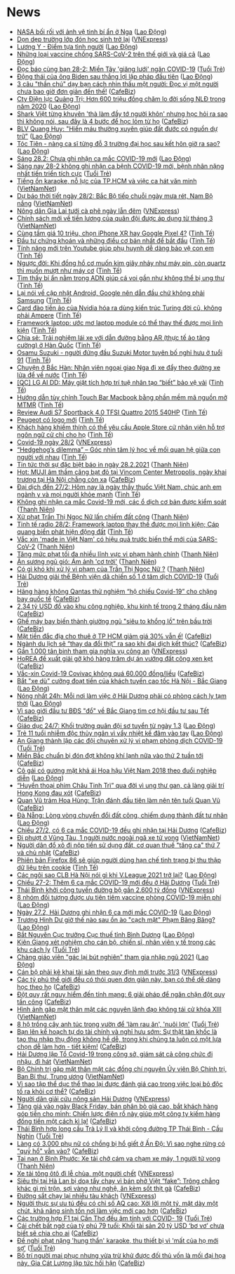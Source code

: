 # News

- [NASA bối rối với ảnh vệ tinh bí ẩn ở Nga](https://laodong.vn/the-gioi/nasa-boi-roi-voi-anh-ve-tinh-bi-an-o-nga-884242.ldo) ([Lao Động](https://laodong.vn))
- [Dọn dẹp trường lớp đón học sinh trở lại](https://vnexpress.net/don-dep-truong-lop-don-hoc-sinh-tro-lai-4241155.html) ([VNExpress](https://vnexpress.net))
- [Lương Y - Điểm tựa tình người](https://laodong.vn/lao-dong-cuoi-tuan/luong-y-diem-tua-tinh-nguoi-883581.ldo) ([Lao Động](https://laodong.vn))
- [Những loại vaccine chống SARS-CoV-2 trên thế giới và giá cả](https://laodong.vn/lao-dong-cuoi-tuan/nhung-loai-vaccine-chong-sars-cov-2-tren-the-gioi-va-gia-ca-883574.ldo) ([Lao Động](https://laodong.vn))
- [Đọc báo cùng bạn 28-2: Miền Tây 'giăng lưới' ngăn COVID-19](https://tuoitre.vn/doc-bao-cung-ban-28-2-mien-tay-giang-luoi-ngan-covid-19-20210228050802807.htm) ([Tuổi Trẻ](https://tuoitre.vn))
- [Động thái của ông Biden sau thắng lợi lập pháp đầu tiên](https://laodong.vn/the-gioi/dong-thai-cua-ong-biden-sau-thang-loi-lap-phap-dau-tien-884240.ldo) ([Lao Động](https://laodong.vn))
- [3 câu "thần chú" dạy bạn cách nhìn thấu một người: Đọc vị một người chưa bao giờ đơn giản đến thế!](https://cafebiz.vn/3-cau-than-chu-day-ban-cach-nhin-thau-mot-nguoi-doc-vi-mot-nguoi-chua-bao-gio-don-gian-den-the-20210222172153312.chn) ([CafeBiz](https://cafebiz.vn))
- [Cty Điện lực Quảng Trị: Hơn 600 triệu đồng chăm lo đời sống NLĐ trong năm 2020](https://laodong.vn/cd-dien-luc/cty-dien-luc-quang-tri-hon-600-trieu-dong-cham-lo-doi-song-nld-trong-nam-2020-883814.ldo) ([Lao Động](https://laodong.vn))
- [Shark Việt từng khuyên 'thà làm đầy tớ người khôn' nhưng học hỏi ra sao thì không nói, sau đây là 4 bước để học lỏm từ họ](https://cafebiz.vn/shark-viet-tung-khuyen-tha-lam-day-to-nguoi-khon-nhung-hoc-hoi-ra-sao-thi-khong-noi-sau-day-la-4-buoc-de-hoc-lom-tu-ho-20210224150950955.chn) ([CafeBiz](https://cafebiz.vn))
- [BLV Quang Huy: &quot;Hiến máu thường xuyên giúp đất đước có nguồn dự trữ&quot;](https://laodong.vn/video/blv-quang-huy-hien-mau-thuong-xuyen-giup-dat-duoc-co-nguon-du-tru-884228.ldo) ([Lao Động](https://laodong.vn))
- [Tóc Tiên - nàng ca sĩ từng đỗ 3 trường đại học sau kết hôn giờ ra sao?](https://laodong.vn/photo/toc-tien-nang-ca-si-tung-do-3-truong-dai-hoc-sau-ket-hon-gio-ra-sao-884095.ldo) ([Lao Động](https://laodong.vn))
- [Sáng 28.2: Chưa ghi nhận ca mắc COVID-19 mới](https://laodong.vn/y-te/sang-282-chua-ghi-nhan-ca-mac-covid-19-moi-884225.ldo) ([Lao Động](https://laodong.vn))
- [Sáng nay 28-2 không ghi nhận ca bệnh COVID-19 mới, bệnh nhân nặng nhất tiến triển tích cực](https://tuoitre.vn/sang-nay-28-2-khong-ghi-nhan-ca-benh-covid-19-moi-benh-nhan-nang-nhat-tien-trien-tich-cuc-20210228062630905.htm) ([Tuổi Trẻ](https://tuoitre.vn))
- [Tiếng ồn karaoke, nỗ lực của TP.HCM và việc ca hát văn minh](http://vietnamnet.vn/vn/thoi-su/tieng-on-karaoke-no-luc-cua-tp-hcm-va-viec-ca-hat-van-minh-715882.html) ([VietNamNet](https://vietnamnet.vn))
- [Dự báo thời tiết ngày 28/2: Bắc Bộ tiếp chuỗi ngày mưa rét, Nam Bộ nắng](http://vietnamnet.vn/vn/thoi-su/du-bao-thoi-tiet-ngay-28-2-bac-bo-tiep-chuoi-ngay-mua-ret-nam-bo-nang-716006.html) ([VietNamNet](https://vietnamnet.vn))
- [Nông dân Gia Lai tưới cà phê ngày lẫn đêm](https://vnexpress.net/nong-dan-gia-lai-tuoi-ca-phe-ngay-lan-dem-4238754.html) ([VNExpress](https://vnexpress.net))
- [Chính sách mới về tiền lương của quân đội được áp dụng từ tháng 3](http://vietnamnet.vn/vn/thoi-su/quoc-phong/chinh-sach-moi-ve-tien-luong-cua-quan-doi-duoc-ap-dung-tu-thang-3-714715.html) ([VietNamNet](https://vietnamnet.vn))
- [Cùng tầm giá 10 triệu, chọn iPhone XR hay Google Pixel 4?](https://tinhte.vn/thread/cung-tam-gia-10-trieu-chon-iphone-xr-hay-google-pixel-4.3284238/) ([Tinh Tế](https://tinhte.vn))
- [Đầu tư chứng khoán và những điều cơ bản nhất để bắt đầu](https://tinhte.vn/thread/dau-tu-chung-khoan-va-nhung-dieu-co-ban-nhat-de-bat-dau.3268970/) ([Tinh Tế](https://tinhte.vn))
- [Tính năng mới trên Youtube giúp phụ huynh dễ dàng bảo vệ con em](https://tinhte.vn/thread/tinh-nang-moi-tren-youtube-giup-phu-huynh-de-dang-bao-ve-con-em.3284271/) ([Tinh Tế](https://tinhte.vn))
- [Ngược đời: Khi đồng hồ cơ muốn kim giây nhảy như máy pin, còn quartz thì muốn mượt như máy cơ](https://tinhte.vn/thread/nguoc-doi-khi-dong-ho-co-muon-kim-giay-nhay-nhu-may-pin-con-quartz-thi-muon-muot-nhu-may-co.3282528/) ([Tinh Tế](https://tinhte.vn))
- [Tìm thấy bí ẩn nằm trong ADN giúp cá voi gần như không thể bị ung thư](https://tinhte.vn/thread/tim-thay-bi-an-nam-trong-adn-giup-ca-voi-gan-nhu-khong-the-bi-ung-thu.3283719/) ([Tinh Tế](https://tinhte.vn))
- [Lại nói về cập nhật Android, Google nên dẫn đầu chứ không phải Samsung](https://tinhte.vn/thread/lai-noi-ve-cap-nhat-android-google-nen-dan-dau-chu-khong-phai-samsung.3282214/) ([Tinh Tế](https://tinhte.vn))
- [Card đào tiền ảo của Nvidia hóa ra dùng kiến trúc Turing đời cũ, không phải Ampere](https://tinhte.vn/thread/card-dao-tien-ao-cua-nvidia-hoa-ra-dung-kien-truc-turing-doi-cu-khong-phai-ampere.3283659/) ([Tinh Tế](https://tinhte.vn))
- [Framework laptop: ước mơ laptop module có thể thay thế được mọi linh kiện](https://tinhte.vn/thread/framework-laptop-uoc-mo-laptop-module-co-the-thay-the-duoc-moi-linh-kien.3283852/) ([Tinh Tế](https://tinhte.vn))
- [Chia sẻ: Trải nghiệm lái xe với dẫn đường bằng AR (thực tế ảo tăng cường) ở Hàn Quốc](https://tinhte.vn/thread/chia-se-trai-nghiem-lai-xe-voi-dan-duong-bang-ar-thuc-te-ao-tang-cuong-o-han-quoc.3284090/) ([Tinh Tế](https://tinhte.vn))
- [Osamu Suzuki - người đứng đầu Suzuki Motor tuyên bố nghỉ hưu ở tuổi 91](https://tinhte.vn/thread/osamu-suzuki-nguoi-dung-dau-suzuki-motor-tuyen-bo-nghi-huu-o-tuoi-91.3281883/) ([Tinh Tế](https://tinhte.vn))
- [Chuyện ở Bắc Hàn: Nhân viên ngoại giao Nga đi xe đẩy theo đường xe lửa để về nước](https://tinhte.vn/thread/chuyen-o-bac-han-nhan-vien-ngoai-giao-nga-di-xe-day-theo-duong-xe-lua-de-ve-nuoc.3283696/) ([Tinh Tế](https://tinhte.vn))
- [[QC] LG AI DD: Máy giặt tích hợp trí tuệ nhân tạo “biết” bảo vệ vải](https://tinhte.vn/thread/qc-lg-ai-dd-may-giat-tich-hop-tri-tue-nhan-tao-biet-bao-ve-vai.3284025/) ([Tinh Tế](https://tinhte.vn))
- [Hướng dẫn tùy chỉnh Touch Bar Macbook bằng phần mềm mã nguồn mở MTMR](https://tinhte.vn/thread/huong-dan-tuy-chinh-touch-bar-macbook-bang-phan-mem-ma-nguon-mo-mtmr.3281440/) ([Tinh Tế](https://tinhte.vn))
- [Review Audi S7 Sportback 4.0 TFSI Quattro 2015 540HP](https://tinhte.vn/thread/review-audi-s7-sportback-4-0-tfsi-quattro-2015-540hp.3283917/) ([Tinh Tế](https://tinhte.vn))
- [Peugeot có logo mới](https://tinhte.vn/thread/peugeot-co-logo-moi.3283716/) ([Tinh Tế](https://tinhte.vn))
- [Khách hàng khiếm thính có thể yêu cầu Apple Store cử nhân viên hỗ trợ ngôn ngữ cử chỉ cho họ](https://tinhte.vn/thread/khach-hang-khiem-thinh-co-the-yeu-cau-apple-store-cu-nhan-vien-ho-tro-ngon-ngu-cu-chi-cho-ho.3283384/) ([Tinh Tế](https://tinhte.vn))
- [Covid-19 ngày 28/2](https://vnexpress.net/covid-19-ngay-28-2-4241172.html) ([VNExpress](https://vnexpress.net))
- [“Hedgehog’s dilemma” – Góc nhìn tâm lý học về mối quan hệ giữa con người với nhau](https://tinhte.vn/thread/hedgehogs-dilemma-goc-nhin-tam-ly-hoc-ve-moi-quan-he-giua-con-nguoi-voi-nhau.3283572/) ([Tinh Tế](https://tinhte.vn))
- [Tin tức thời sự đặc biệt báo in ngày 28.2.2021](https://thanhnien.vn/thoi-su/tin-tuc-thoi-su-dac-biet-bao-in-ngay-2822021-1347418.html) ([Thanh Niên](https://thanhnien.vn))
- [Hot: MUJI âm thầm căng bạt đỏ tại Vincom Center Metropolis, ngày khai trương tại Hà Nội chẳng còn xa](https://cafebiz.vn/hot-muji-am-tham-cang-bat-do-tai-vincom-center-metropolis-ngay-khai-truong-tai-ha-noi-chang-con-xa-20210227235106278.chn) ([CafeBiz](https://cafebiz.vn))
- [Đại dịch đến 27/2: Hôm nay là ngày thầy thuốc Việt Nam, chúc anh em ngành y và mọi người khỏe mạnh](https://tinhte.vn/thread/dai-dich-den-27-2-hom-nay-la-ngay-thay-thuoc-viet-nam-chuc-anh-em-nganh-y-va-moi-nguoi-khoe-manh.3284076/) ([Tinh Tế](https://tinhte.vn))
- [Không ghi nhận ca mắc Covid-19 mới, các ổ dịch cơ bản được kiểm soát](https://thanhnien.vn/thoi-su/khong-ghi-nhan-ca-mac-covid-19-moi-cac-o-dich-co-ban-duoc-kiem-soat-1347414.html) ([Thanh Niên](https://thanhnien.vn))
- [Xử phạt Trần Thị Ngọc Nữ lấn chiếm đất công](https://thanhnien.vn/thoi-su/xu-phat-tran-thi-ngoc-nu-lan-chiem-dat-cong-1347402.html) ([Thanh Niên](https://thanhnien.vn))
- [Tinh tế radio 28/2: Framework laptop thay thế được mọi linh kiện; Cáp quang biển phát hiện động đất](https://tinhte.vn/thread/tinh-te-radio-28-2-framework-laptop-thay-the-duoc-moi-linh-kien-cap-quang-bien-phat-hien-dong-dat.3284530/) ([Tinh Tế](https://tinhte.vn))
- [Vắc xin 'made in Việt Nam' có hiệu quả  trước biến thể mới của SARS-CoV-2](https://thanhnien.vn/thoi-su/vac-xin-made-in-viet-nam-co-hieu-qua-truoc-bien-the-moi-cua-sars-cov-2-1347400.html) ([Thanh Niên](https://thanhnien.vn))
- [Tăng mức phạt tối đa nhiều lĩnh vực vi phạm hành chính](https://thanhnien.vn/thoi-su/tang-muc-phat-toi-da-nhieu-linh-vuc-vi-pham-hanh-chinh-1347397.html) ([Thanh Niên](https://thanhnien.vn))
- [Ăn sương ngủ gió: Ám ảnh 'cơ trời'](https://thanhnien.vn/thoi-su/an-suong-ngu-gio-am-anh-co-troi-1347181.html) ([Thanh Niên](https://thanhnien.vn))
- [Có gì khó khi xử lý vi phạm của Trần Thị Ngọc Nữ ?](https://thanhnien.vn/thoi-su/co-gi-kho-khi-xu-ly-vi-pham-cua-tran-thi-ngoc-nu-1347180.html) ([Thanh Niên](https://thanhnien.vn))
- [Hải Dương giải thể Bệnh viện dã chiến số 1 ở tâm dịch COVID-19](https://tuoitre.vn/hai-duong-giai-the-benh-vien-da-chien-so-1-o-tam-dich-covid-19-20210227220013906.htm) ([Tuổi Trẻ](https://tuoitre.vn))
- [Hãng hàng không Qantas thử nghiệm “hộ chiếu Covid-19” cho chặng bay quốc tế](https://cafebiz.vn/hang-hang-khong-qantas-thu-nghiem-ho-chieu-covid-19-cho-chang-bay-quoc-te-20210227195307999.chn) ([CafeBiz](https://cafebiz.vn))
- [2,34 tỷ USD đổ vào khu công nghiệp, khu kinh tế trong 2 tháng đầu năm](https://cafebiz.vn/234-ty-usd-do-vao-khu-cong-nghiep-khu-kinh-te-trong-2-thang-dau-nam-20210227194622036.chn) ([CafeBiz](https://cafebiz.vn))
- [Ghế máy bay biến thành giường ngủ "siêu to khổng lồ" trên bầu trời](https://cafebiz.vn/ghe-may-bay-bien-thanh-giuong-ngu-sieu-to-khong-lo-tren-bau-troi-20210227195850882.chn) ([CafeBiz](https://cafebiz.vn))
- [Mặt tiền đắc địa cho thuê ở TP HCM giảm giá 30% vẫn ế!](https://cafebiz.vn/mat-tien-dac-dia-cho-thue-o-tp-hcm-giam-gia-30-van-e-20210227190124094.chn) ([CafeBiz](https://cafebiz.vn))
- [Ngành du lịch sẽ “thay da đổi thịt” ra sao khi đại dịch kết thúc?](https://cafebiz.vn/nganh-du-lich-se-thay-da-doi-thit-ra-sao-khi-dai-dich-ket-thuc-20210227193047499.chn) ([CafeBiz](https://cafebiz.vn))
- [Gần 1.000 tân binh tham gia nghĩa vụ công an](https://vnexpress.net/gan-1-000-tan-binh-tham-gia-nghia-vu-cong-an-4241137.html) ([VNExpress](https://vnexpress.net))
- [HoREA đề xuất giải gỡ khó hàng trăm dự án vướng đất công xen kẹt](https://cafebiz.vn/horea-de-xuat-giai-go-kho-hang-tram-du-an-vuong-dat-cong-xen-ket-20210227184431199.chn) ([CafeBiz](https://cafebiz.vn))
- [Vắc-xin Covid-19 Covivac không quá 60.000 đồng/liều](https://cafebiz.vn/vac-xin-covid-19-covivac-khong-qua-60000-dong-lieu-20210227202251548.chn) ([CafeBiz](https://cafebiz.vn))
- [Bắt &quot;xe dù&quot; cưỡng đoạt tiền của khách tuyến cao tốc Hà Nội - Bắc Giang](https://laodong.vn/phap-luat/bat-xe-du-cuong-doat-tien-cua-khach-tuyen-cao-toc-ha-noi-bac-giang-884213.ldo) ([Lao Động](https://laodong.vn))
- [Nóng nhất 24h: Mỗi nơi làm việc ở Hải Dương phải có phòng cách ly tạm thời](https://laodong.vn/video-thoi-su/nong-nhat-24h-moi-noi-lam-viec-o-hai-duong-phai-co-phong-cach-ly-tam-thoi-884190.ldo) ([Lao Động](https://laodong.vn))
- [Vì sao giới đầu tư BĐS "đổ" về Bắc Giang tìm cơ hội đầu tư sau Tết](https://cafebiz.vn/vi-sao-gioi-dau-tu-bds-do-ve-bac-giang-tim-co-hoi-dau-tu-sau-tet-20210227185440164.chn) ([CafeBiz](https://cafebiz.vn))
- [Giáo dục 24/7: Khối trường quân đội sơ tuyển từ ngày 1.3](https://laodong.vn/video/giao-duc-247-khoi-truong-quan-doi-so-tuyen-tu-ngay-13-884200.ldo) ([Lao Động](https://laodong.vn))
- [Trẻ 11 tuổi nhiễm độc thủy ngân vì vẩy nhiệt kế đâm vào tay](https://laodong.vn/suc-khoe/tre-11-tuoi-nhiem-doc-thuy-ngan-vi-vay-nhiet-ke-dam-vao-tay-884216.ldo) ([Lao Động](https://laodong.vn))
- [An Giang thành lập các đội chuyên xử lý vi phạm phòng dịch COVID-19](https://tuoitre.vn/an-giang-thanh-lap-cac-doi-chuyen-xu-ly-vi-pham-phong-dich-covid-19-20210227174147871.htm) ([Tuổi Trẻ](https://tuoitre.vn))
- [Miền Bắc chuẩn bị đón đợt không khí lạnh nữa vào thứ 2 tuần tới](https://cafebiz.vn/mien-bac-chuan-bi-don-dot-khong-khi-lanh-nua-vao-thu-2-tuan-toi-20210227184113451.chn) ([CafeBiz](https://cafebiz.vn))
- [Cô gái có gương mặt khả ái Hoa hậu Việt Nam 2018 theo đuổi nghiệp diễn](https://laodong.vn/photo/co-gai-co-guong-mat-kha-ai-hoa-hau-viet-nam-2018-theo-duoi-nghiep-dien-884090.ldo) ([Lao Động](https://laodong.vn))
- [“Huyền thoại phim Châu Tinh Trì” qua đời vì ung thư gan, cả làng giải trí Hong Kong đau xót](https://cafebiz.vn/huyen-thoai-phim-chau-tinh-tri-qua-doi-vi-ung-thu-gan-ca-lang-giai-tri-hong-kong-dau-xot-20210227183837652.chn) ([CafeBiz](https://cafebiz.vn))
- [Quan Vũ trảm Hoa Hùng: Trận đánh đầu tiên làm nên tên tuổi Quan Vũ](https://cafebiz.vn/quan-vu-tram-hoa-hung-tran-danh-dau-tien-lam-nen-ten-tuoi-quan-vu-20210227130144177.chn) ([CafeBiz](https://cafebiz.vn))
- [Đà Nẵng: Lòng vòng chuyển đổi đất công, chiếm dụng thành đất tư nhân](https://laodong.vn/ban-doc/da-nang-long-vong-chuyen-doi-dat-cong-chiem-dung-thanh-dat-tu-nhan-883921.ldo) ([Lao Động](https://laodong.vn))
- [Chiều 27/2, có 6 ca mắc COVID-19 đều ghi nhận tại Hải Dương](https://cafebiz.vn/chieu-27-2-co-6-ca-mac-covid-19-deu-ghi-nhan-tai-hai-duong-20210227183627965.chn) ([CafeBiz](https://cafebiz.vn))
- [Đi phượt ở Vũng Tàu, 1 người nước ngoài ngã xe tử vong](http://vietnamnet.vn/vn/thoi-su/an-toan-giao-thong/di-phuot-o-vung-tau-1-nguoi-nuoc-ngoai-nga-xe-tu-vong-715986.html) ([VietNamNet](https://vietnamnet.vn))
- [Người dân đổ xô đi nộp tiền sử dụng đất, cơ quan thuế "tăng ca" thứ 7 và chủ nhật](https://cafebiz.vn/nguoi-dan-do-xo-di-nop-tien-su-dung-dat-co-quan-thue-tang-ca-thu-7-va-chu-nhat-20210227184804286.chn) ([CafeBiz](https://cafebiz.vn))
- [Phiên bản Firefox 86 sẽ giúp người dùng hạn chế tình trạng bị thu thập dữ liệu trên cookie](https://tinhte.vn/thread/phien-ban-firefox-86-se-giup-nguoi-dung-han-che-tinh-trang-bi-thu-thap-du-lieu-tren-cookie.3283909/) ([Tinh Tế](https://tinhte.vn))
- [Các ngôi sao CLB Hà Nội nói gì khi V.League 2021 trở lại?](https://laodong.vn/video/cac-ngoi-sao-clb-ha-noi-noi-gi-khi-vleague-2021-tro-lai-884113.ldo) ([Lao Động](https://laodong.vn))
- [Chiều 27-2: Thêm 6 ca mắc COVID-19 mới đều ở Hải Dương](https://tuoitre.vn/chieu-27-2-them-6-ca-mac-covid-19-moi-deu-o-hai-duong-20210227182208457.htm) ([Tuổi Trẻ](https://tuoitre.vn))
- [Thái Bình khởi công tuyến đường bộ gần 2.600 tỷ đồng](https://vnexpress.net/thai-binh-khoi-cong-tuyen-duong-bo-gan-2-600-ty-dong-4241114.html) ([VNExpress](https://vnexpress.net))
- [8 nhóm đối tượng được ưu tiên tiêm vaccine phòng COVID-19 miễn phí](https://laodong.vn/infographic/8-nhom-doi-tuong-duoc-uu-tien-tiem-vaccine-phong-covid-19-mien-phi-884031.ldo) ([Lao Động](https://laodong.vn))
- [Ngày 27.2, Hải Dương ghi nhận 6 ca mới mắc COVID-19](https://laodong.vn/y-te/ngay-272-hai-duong-ghi-nhan-6-ca-moi-mac-covid-19-884196.ldo) ([Lao Động](https://laodong.vn))
- [Trương Hinh Dư giờ thế nào sau ồn ào &quot;cạch mặt&quot; Phạm Băng Băng?](https://laodong.vn/photo/truong-hinh-du-gio-the-nao-sau-on-ao-cach-mat-pham-bang-bang-884120.ldo) ([Lao Động](https://laodong.vn))
- [Bắt Nguyên Cục trưởng Cục thuế tỉnh Bình Dương](https://laodong.vn/phap-luat/bat-nguyen-cuc-truong-cuc-thue-tinh-binh-duong-884197.ldo) ([Lao Động](https://laodong.vn))
- [Kiên Giang xét nghiệm cho cán bộ, chiến sĩ, nhân viên y tế trong các khu cách ly](https://tuoitre.vn/kien-giang-xet-nghiem-cho-can-bo-chien-si-nhan-vien-y-te-trong-cac-khu-cach-ly-20210227160732104.htm) ([Tuổi Trẻ](https://tuoitre.vn))
- [Chàng giáo viên &quot;gác lại bút nghiên&quot; tham gia nhập ngũ 2021](https://laodong.vn/video/chang-giao-vien-gac-lai-but-nghien-tham-gia-nhap-ngu-2021-884114.ldo) ([Lao Động](https://laodong.vn))
- [Cán bộ phải kê khai tài sản theo quy định mới trước 31/3](https://vnexpress.net/can-bo-phai-ke-khai-tai-san-theo-quy-dinh-moi-truoc-31-3-4241044.html) ([VNExpress](https://vnexpress.net))
- [Các tỷ phú thế giới đều có thói quen đơn giản này, bạn có thể dễ dàng học theo họ](https://cafebiz.vn/cac-ty-phu-the-gioi-deu-co-thoi-quen-don-gian-nay-ban-co-the-de-dang-hoc-theo-ho-20210214100252778.chn) ([CafeBiz](https://cafebiz.vn))
- [Đột quỵ rất nguy hiểm đến tính mạng: 6 giải pháp để ngăn chặn đột quỵ tấn công](https://cafebiz.vn/dot-quy-rat-nguy-hiem-den-tinh-mang-6-giai-phap-de-ngan-chan-dot-quy-tan-cong-20210227130934815.chn) ([CafeBiz](https://cafebiz.vn))
- [Hình ảnh gặp mặt thân mật các nguyên lãnh đạo không tái cử khóa XIII](http://vietnamnet.vn/vn/thoi-su/chinh-tri/hinh-anh-gap-mat-than-mat-cac-nguyen-lanh-dao-khong-tai-cu-khoa-xiii-715962.html) ([VietNamNet](https://vietnamnet.vn))
- [8 hộ trồng cây anh túc trong vườn để 'làm rau ăn', 'nuôi lợn'](https://tuoitre.vn/8-ho-trong-cay-anh-tuc-trong-vuon-de-lam-rau-an-nuoi-lon-20210227154819215.htm) ([Tuổi Trẻ](https://tuoitre.vn))
- [Bạn lên kế hoạch tự do tài chính và nghỉ hưu sớm: Sự thật tàn khốc là tạo thu nhập thụ động không hề dễ, trong khi chúng ta luôn có một lựa chọn dễ làm hơn - tiết kiệm!](https://cafebiz.vn/ban-len-ke-hoach-tu-do-tai-chinh-va-nghi-huu-som-su-that-tan-khoc-la-tao-thu-nhap-thu-dong-khong-he-de-trong-khi-chung-ta-luon-co-mot-lua-chon-de-lam-hon-tiet-kiem-20210220115544129.chn) ([CafeBiz](https://cafebiz.vn))
- [Hải Dương lập Tổ Covid-19 trong công sở, giám sát cả công chức đi nhậu, đi hát](http://vietnamnet.vn/vn/thoi-su/hai-duong-lap-to-covid-19-trong-cong-so-giam-sat-ca-cong-chuc-di-nhau-di-hat-715955.html) ([VietNamNet](https://vietnamnet.vn))
- [Bộ Chính trị gặp mặt thân mật các đồng chí nguyên Ủy viên Bộ Chính trị, Ban Bí thư, Trung ương](http://vietnamnet.vn/vn/thoi-su/chinh-tri/bo-chinh-tri-gap-mat-than-mat-cac-dong-chi-nguyen-uy-vien-bo-chinh-tri-ban-bi-thu-trung-uong-715958.html) ([VietNamNet](https://vietnamnet.vn))
- [Vì sao tập thể dục thể thao lại được đánh giá cao trong việc loại bỏ độc tố ra khỏi cơ thể?](https://cafebiz.vn/vi-sao-tap-the-duc-the-thao-lai-duoc-danh-gia-cao-trong-viec-loai-bo-doc-to-ra-khoi-co-the-20210227130735692.chn) ([CafeBiz](https://cafebiz.vn))
- [Người dân giải cứu nông sản Hải Dương](https://vnexpress.net/nguoi-dan-giai-cuu-nong-san-hai-duong-4240952.html) ([VNExpress](https://vnexpress.net))
- [Tăng giá vào ngày Black Friday, bán phân bò giá cao, bắt khách hàng góp tiền cho mình: Chiến lược điên rồ này giúp một công ty kiếm hàng đống tiền một cách kì lạ!](https://cafebiz.vn/tang-gia-vao-ngay-black-friday-ban-phan-bo-gia-cao-bat-khach-hang-gop-tien-cho-minh-chien-luoc-dien-ro-nay-giup-mot-cong-ty-kiem-hang-dong-tien-mot-cach-ki-la-20210227111759881.chn) ([CafeBiz](https://cafebiz.vn))
- [Thái Bình hợp long cầu Trà Lý II và khởi công đường TP Thái Bình - Cầu Nghìn](https://tuoitre.vn/thai-binh-hop-long-cau-tra-ly-ii-va-khoi-cong-duong-tp-thai-binh-cau-nghin-2021022715250482.htm) ([Tuổi Trẻ](https://tuoitre.vn))
- [Làng có 3.000 phụ nữ có chồng bị hổ giết ở Ấn Độ: Vì sao nghe rừng có "quỷ hổ" vẫn vào?](https://cafebiz.vn/lang-co-3000-phu-nu-co-chong-bi-ho-giet-o-an-do-vi-sao-nghe-rung-co-quy-ho-van-vao-20210227111322418.chn) ([CafeBiz](https://cafebiz.vn))
- [Tai nạn ở Bình Phước: Xe tải chở cám va chạm xe máy, 1 người tử vong](https://thanhnien.vn/thoi-su/tai-nan-o-binh-phuoc-xe-tai-cho-cam-va-cham-xe-may-1-nguoi-tu-vong-1347381.html) ([Thanh Niên](https://thanhnien.vn))
- [Xe tải tông ôtô đi lễ chùa, một người chết](https://vnexpress.net/xe-tai-tong-oto-di-le-chua-mot-nguoi-chet-4241077.html) ([VNExpress](https://vnexpress.net))
- [Siêu thị tại Hà Lan bị doạ tẩy chay vì bán phở Việt “fake”: Trông chẳng khác gì mì trộn, sợi vàng như nghệ, ăn kèm sốt thịt gà](https://cafebiz.vn/sieu-thi-tai-ha-lan-bi-doa-tay-chay-vi-ban-pho-viet-fake-trong-chang-khac-gi-mi-tron-soi-vang-nhu-nghe-an-kem-sot-thit-ga-20210227105412558.chn) ([CafeBiz](https://cafebiz.vn))
- [Đường sắt chạy lại nhiều tàu khách](https://vnexpress.net/duong-sat-chay-lai-nhieu-tau-khach-4241070.html) ([VNExpress](https://vnexpress.net))
- [Người thực sự ưu tú đều có chỉ số AQ cao: Xởi lởi một tý, mặt dày một chút, khả năng sinh tồn nơi làm việc mới cao hơn](https://cafebiz.vn/nguoi-thuc-su-uu-tu-deu-co-chi-so-aq-cao-xoi-loi-mot-ty-mat-day-mot-chut-kha-nang-sinh-ton-noi-lam-viec-moi-cao-hon-20210218193105699.chn) ([CafeBiz](https://cafebiz.vn))
- [Các trường hợp F1 tại Cần Thơ đều âm tính với COVID- 19](https://tuoitre.vn/cac-truong-hop-f1-tai-can-tho-deu-am-tinh-voi-covid-19-20210227140911821.htm) ([Tuổi Trẻ](https://tuoitre.vn))
- [Cái chết bất ngờ của tỷ phú 79 tuổi: Khối tài sản 20 tỷ USD ‘bơ vơ’ chưa biết sẽ chia cho ai](https://cafebiz.vn/cai-chet-bat-ngo-cua-ty-phu-79-tuoi-khoi-tai-san-20-ty-usd-bo-vo-chua-biet-se-chia-cho-ai-20210227101420205.chn) ([CafeBiz](https://cafebiz.vn))
- [Đề nghị phạt nặng 'hung thần' karaoke, thu thiết bị vì 'mất của họ mới sợ'](https://tuoitre.vn/de-nghi-phat-nang-hung-than-karaoke-thu-thiet-bi-vi-mat-cua-ho-moi-so-20210227140910604.htm) ([Tuổi Trẻ](https://tuoitre.vn))
- [Bố trí người mai phục nhưng vừa trừ khử được đối thủ vốn là mối đại họa này, Gia Cát Lượng lập tức hối hận](https://cafebiz.vn/bo-tri-nguoi-mai-phuc-nhung-vua-tru-khu-duoc-doi-thu-von-la-moi-dai-hoa-nay-gia-cat-luong-lap-tuc-hoi-han-20210227125922357.chn) ([CafeBiz](https://cafebiz.vn))

